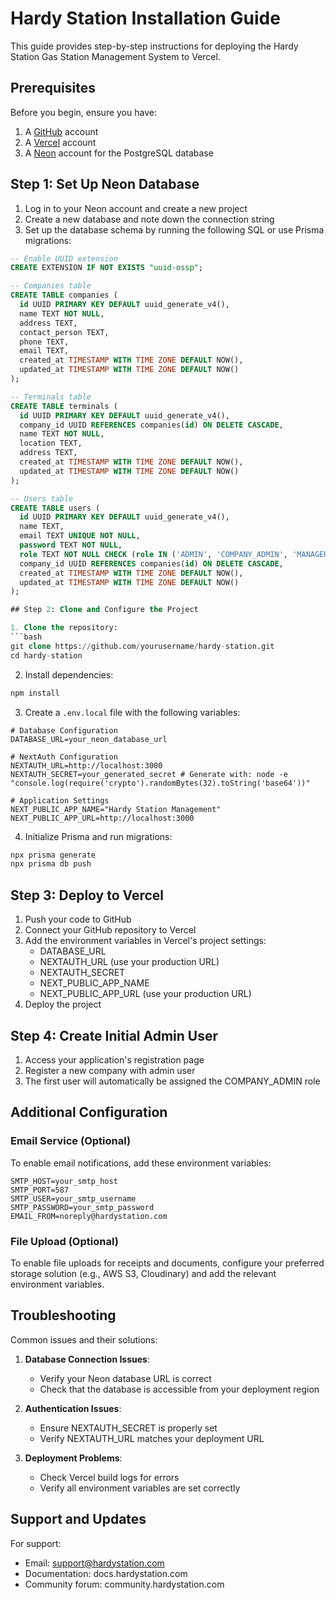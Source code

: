 # Hardy Station Installation Guide

This guide provides step-by-step instructions for deploying the Hardy Station Gas Station Management System to Vercel.

## Prerequisites

Before you begin, ensure you have:

1. A [GitHub](https://github.com) account
2. A [Vercel](https://vercel.com) account
3. A [Neon](https://neon.tech) account for the PostgreSQL database

## Step 1: Set Up Neon Database

1. Log in to your Neon account and create a new project
2. Create a new database and note down the connection string
3. Set up the database schema by running the following SQL or use Prisma migrations:

```sql
-- Enable UUID extension
CREATE EXTENSION IF NOT EXISTS "uuid-ossp";

-- Companies table
CREATE TABLE companies (
  id UUID PRIMARY KEY DEFAULT uuid_generate_v4(),
  name TEXT NOT NULL,
  address TEXT,
  contact_person TEXT,
  phone TEXT,
  email TEXT,
  created_at TIMESTAMP WITH TIME ZONE DEFAULT NOW(),
  updated_at TIMESTAMP WITH TIME ZONE DEFAULT NOW()
);

-- Terminals table
CREATE TABLE terminals (
  id UUID PRIMARY KEY DEFAULT uuid_generate_v4(),
  company_id UUID REFERENCES companies(id) ON DELETE CASCADE,
  name TEXT NOT NULL,
  location TEXT,
  address TEXT,
  created_at TIMESTAMP WITH TIME ZONE DEFAULT NOW(),
  updated_at TIMESTAMP WITH TIME ZONE DEFAULT NOW()
);

-- Users table
CREATE TABLE users (
  id UUID PRIMARY KEY DEFAULT uuid_generate_v4(),
  name TEXT,
  email TEXT UNIQUE NOT NULL,
  password TEXT NOT NULL,
  role TEXT NOT NULL CHECK (role IN ('ADMIN', 'COMPANY_ADMIN', 'MANAGER', 'FINANCE', 'CASHIER', 'WORKER', 'DRIVER')),
  company_id UUID REFERENCES companies(id) ON DELETE CASCADE,
  created_at TIMESTAMP WITH TIME ZONE DEFAULT NOW(),
  updated_at TIMESTAMP WITH TIME ZONE DEFAULT NOW()
);

## Step 2: Clone and Configure the Project

1. Clone the repository:
```bash
git clone https://github.com/yourusername/hardy-station.git
cd hardy-station
```

2. Install dependencies:
```bash
npm install
```

3. Create a `.env.local` file with the following variables:
```env
# Database Configuration
DATABASE_URL=your_neon_database_url

# NextAuth Configuration
NEXTAUTH_URL=http://localhost:3000
NEXTAUTH_SECRET=your_generated_secret # Generate with: node -e "console.log(require('crypto').randomBytes(32).toString('base64'))"

# Application Settings
NEXT_PUBLIC_APP_NAME="Hardy Station Management"
NEXT_PUBLIC_APP_URL=http://localhost:3000
```

4. Initialize Prisma and run migrations:
```bash
npx prisma generate
npx prisma db push
```

## Step 3: Deploy to Vercel

1. Push your code to GitHub
2. Connect your GitHub repository to Vercel
3. Add the environment variables in Vercel's project settings:
   - DATABASE_URL
   - NEXTAUTH_URL (use your production URL)
   - NEXTAUTH_SECRET
   - NEXT_PUBLIC_APP_NAME
   - NEXT_PUBLIC_APP_URL (use your production URL)
4. Deploy the project

## Step 4: Create Initial Admin User

1. Access your application's registration page
2. Register a new company with admin user
3. The first user will automatically be assigned the COMPANY_ADMIN role

## Additional Configuration

### Email Service (Optional)
To enable email notifications, add these environment variables:
```env
SMTP_HOST=your_smtp_host
SMTP_PORT=587
SMTP_USER=your_smtp_username
SMTP_PASSWORD=your_smtp_password
EMAIL_FROM=noreply@hardystation.com
```

### File Upload (Optional)
To enable file uploads for receipts and documents, configure your preferred storage solution (e.g., AWS S3, Cloudinary) and add the relevant environment variables.

## Troubleshooting

Common issues and their solutions:

1. **Database Connection Issues**: 
   - Verify your Neon database URL is correct
   - Check that the database is accessible from your deployment region

2. **Authentication Issues**:
   - Ensure NEXTAUTH_SECRET is properly set
   - Verify NEXTAUTH_URL matches your deployment URL

3. **Deployment Problems**:
   - Check Vercel build logs for errors
   - Verify all environment variables are set correctly

## Support and Updates

For support:
- Email: support@hardystation.com
- Documentation: docs.hardystation.com
- Community forum: community.hardystation.com

